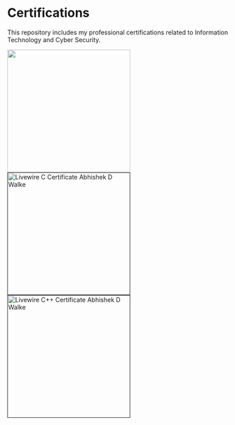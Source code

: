 # Certifications
This repository includes my professional certifications related to Information Technology and Cyber Security.


<div>
<a href='#'>
    <img src='https://user-images.githubusercontent.com/105943862/229304524-db0955cf-a05f-44a9-b8d6-9ec60dab6539.jpeg' width='280' title=''>
</a>

<a href=''>
    <img src='https://user-images.githubusercontent.com/105943862/229304715-fe7119ac-d3b1-4263-a7c1-9cee266cf8ec.jpg' width='280' title='Livewire C Certificate Abhishek D  Walke'>
</a>

<a href=''>
    <img src='https://user-images.githubusercontent.com/105943862/229304720-02154bd8-bf22-4627-9a84-deb6865a11f2.jpg' width='280' title='Livewire C++ Certificate Abhishek D  Walke'>
</a>

</div>

